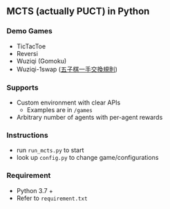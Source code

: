 ## MCTS (actually PUCT) in Python

### Demo Games
* TicTacToe
* Reversi
* Wuziqi (Gomoku)
* Wuziqi-1swap ([五子棋一手交換規則](https://zh.wikipedia.org/wiki/%E4%BA%94%E5%AD%90%E6%A3%8B))
### Supports
* Custom environment with clear APIs
    - Examples are in `/games`
* Arbitrary number of agents with per-agent rewards
### Instructions
* run `run_mcts.py` to start
* look up `config.py` to change game/configurations
### Requirement
* Python 3.7 +
* Refer to `requirement.txt`
